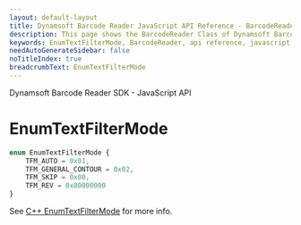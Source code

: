 ```yaml
---
layout: default-layout
title: Dynamsoft Barcode Reader JavaScript API Reference - BarcodeReader
description: This page shows the BarcodeReader Class of Dynamsoft Barcode Reader JavaScript SDK.
keywords: EnumTextFilterMode, BarcodeReader, api reference, javascript, js
needAutoGenerateSidebar: false
noTitleIndex: true
breadcrumbText: EnumTextFilterMode
---
```


Dynamsoft Barcode Reader SDK - JavaScript API
# EnumTextFilterMode

```ts
enum EnumTextFilterMode { 
    TFM_AUTO = 0x01, 
    TFM_GENERAL_CONTOUR = 0x02, 
    TFM_SKIP = 0x00,
    TFM_REV = 0x80000000
}
```

See [C++ EnumTextFilterMode](https://www.dynamsoft.com/barcode-reader/parameters/enum/parameter-mode-enums.html?ver=latest#textfiltermode) for more info.